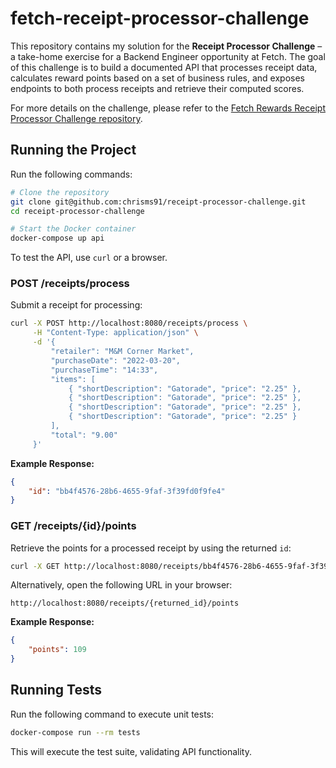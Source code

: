 # fetch-receipt-processor-challenge

This repository contains my solution for the **Receipt Processor Challenge** – a take-home exercise for a Backend Engineer opportunity at Fetch. The goal of this challenge is to build a documented API that processes receipt data, calculates reward points based on a set of business rules, and exposes endpoints to both process receipts and retrieve their computed scores.

For more details on the challenge, please refer to the [Fetch Rewards Receipt Processor Challenge repository](https://github.com/fetch-rewards/receipt-processor-challenge/tree/main).

## Running the Project

Run the following commands:

```bash
# Clone the repository
git clone git@github.com:chrisms91/receipt-processor-challenge.git
cd receipt-processor-challenge

# Start the Docker container
docker-compose up api
```

To test the API, use `curl` or a browser.

### **POST /receipts/process**
Submit a receipt for processing:

```bash
curl -X POST http://localhost:8080/receipts/process \
     -H "Content-Type: application/json" \
     -d '{
         "retailer": "M&M Corner Market",
         "purchaseDate": "2022-03-20",
         "purchaseTime": "14:33",
         "items": [
             { "shortDescription": "Gatorade", "price": "2.25" },
             { "shortDescription": "Gatorade", "price": "2.25" },
             { "shortDescription": "Gatorade", "price": "2.25" },
             { "shortDescription": "Gatorade", "price": "2.25" }
         ],
         "total": "9.00"
     }'
```

**Example Response:**
```json
{
    "id": "bb4f4576-28b6-4655-9faf-3f39fd0f9fe4"
}
```

### **GET /receipts/{id}/points**
Retrieve the points for a processed receipt by using the returned `id`:

```bash
curl -X GET http://localhost:8080/receipts/bb4f4576-28b6-4655-9faf-3f39fd0f9fe4/points
```

Alternatively, open the following URL in your browser:
```
http://localhost:8080/receipts/{returned_id}/points
```

**Example Response:**
```json
{
    "points": 109
}
```

## Running Tests
Run the following command to execute unit tests:

```bash
docker-compose run --rm tests
```

This will execute the test suite, validating API functionality.